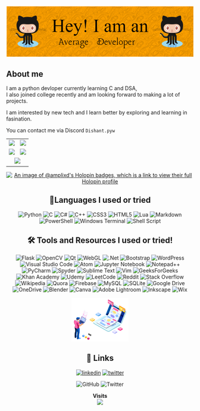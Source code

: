 
![Logo](./Src/Head.png)


## **About me**

I am a python devloper currently learning C and DSA, <br>I also joined college recently and am looking forward to making a lot of projects.

I am interested by new tech and I learn better by exploring and learning in fasination.

You can contact me via Discord ```Dishant.pyw```

<div align="center">

<table>
  <tr >
    <td><img src="https://github-readme-stats.vercel.app/api?username=ampli-xd&show_icons=true&theme=vision-friendly-dark&count_private=true">
    </td>
    <td><img src="https://streak-stats.demolab.com?user=ampli-xd&theme=highcontrast&border_radius=4.9&date_format=M%20j%5B%2C%20Y%5D"></td>
  </tr>
<tr><td>
  <img src="https://github-readme-stats.vercel.app/api/top-langs/?username=ampli-xd&show_icons=true&theme=vision-friendly-dark&count_private=true">
</td><td><img src=”https://holopin.me/@amplixd">
       </td>
  <tr>
    <td colspan="2" align="center" ><img src="https://github-profile-trophy.vercel.app/?username=ampli-xd&theme=juicyfresh" ></img>
    </td>
  </tr>
</table>

[![An image of @amplixd's Holopin badges, which is a link to view their full Holopin profile](https://holopin.me/amplixd)](https://holopin.io/@amplixd)

## **🐍Languages I used or tried**
![Python](https://img.shields.io/badge/python-3670A0?style=for-the-badge&logo=python&logoColor=ffdd54)
![C](https://img.shields.io/badge/c-%2300599C.svg?style=for-the-badge&logo=c&logoColor=white)
![C#](https://img.shields.io/badge/c%23-%23239120.svg?style=for-the-badge&logo=c-sharp&logoColor=white)
![C++](https://img.shields.io/badge/c++-%2300599C.svg?style=for-the-badge&logo=c%2B%2B&logoColor=white)
![CSS3](https://img.shields.io/badge/css3-%231572B6.svg?style=for-the-badge&logo=css3&logoColor=white)
![HTML5](https://img.shields.io/badge/html5-%23E34F26.svg?style=for-the-badge&logo=html5&logoColor=white)
![Lua](https://img.shields.io/badge/lua-%232C2D72.svg?style=for-the-badge&logo=lua&logoColor=white)
![Markdown](https://img.shields.io/badge/markdown-%23000000.svg?style=for-the-badge&logo=markdown&logoColor=white)
![PowerShell](https://img.shields.io/badge/PowerShell-%235391FE.svg?style=for-the-badge&logo=powershell&logoColor=white)
![Windows Terminal](https://img.shields.io/badge/Windows%20Terminal-%234D4D4D.svg?style=for-the-badge&logo=windows-terminal&logoColor=white)
![Shell Script](https://img.shields.io/badge/shell_script-%23121011.svg?style=for-the-badge&logo=gnu-bash&logoColor=white)

## **🛠 Tools and Resources I used or tried!**
![Flask](https://img.shields.io/badge/flask-%23000.svg?style=for-the-badge&logo=flask&logoColor=white)
![OpenCV](https://img.shields.io/badge/opencv-%23white.svg?style=for-the-badge&logo=opencv&logoColor=white)
![Qt](https://img.shields.io/badge/Qt-%23217346.svg?style=for-the-badge&logo=Qt&logoColor=white)
![WebGL](https://img.shields.io/badge/WebGL-990000?logo=webgl&logoColor=white&style=for-the-badge)
![.Net](https://img.shields.io/badge/.NET-5C2D91?style=for-the-badge&logo=.net&logoColor=white)
![Bootstrap](https://img.shields.io/badge/bootstrap-%23563D7C.svg?style=for-the-badge&logo=bootstrap&logoColor=white)
![WordPress](https://img.shields.io/badge/WordPress-%23117AC9.svg?style=for-the-badge&logo=WordPress&logoColor=white)
![Visual Studio Code](https://img.shields.io/badge/Visual%20Studio%20Code-0078d7.svg?style=for-the-badge&logo=visual-studio-code&logoColor=white)
![Atom](https://img.shields.io/badge/Atom-%2366595C.svg?style=for-the-badge&logo=atom&logoColor=white)
![Jupyter Notebook](https://img.shields.io/badge/jupyter-%23FA0F00.svg?style=for-the-badge&logo=jupyter&logoColor=white)
![Notepad++](https://img.shields.io/badge/Notepad++-90E59A.svg?style=for-the-badge&logo=notepad%2b%2b&logoColor=black)
![PyCharm](https://img.shields.io/badge/pycharm-143?style=for-the-badge&logo=pycharm&logoColor=black&color=black&labelColor=green)
![Spyder](https://img.shields.io/badge/Spyder-838485?style=for-the-badge&logo=spyder%20ide&logoColor=maroon)
![Sublime Text](https://img.shields.io/badge/sublime_text-%23575757.svg?style=for-the-badge&logo=sublime-text&logoColor=important)
![Vim](https://img.shields.io/badge/VIM-%2311AB00.svg?style=for-the-badge&logo=vim&logoColor=white)
![GeeksForGeeks](https://img.shields.io/badge/GeeksforGeeks-gray?style=for-the-badge&logo=geeksforgeeks&logoColor=35914c)
![Khan Academy](https://img.shields.io/badge/KhanAcademy-%2314BF96.svg?style=for-the-badge&logo=KhanAcademy&logoColor=white)
![Udemy](https://img.shields.io/badge/Udemy-A435F0?style=for-the-badge&logo=Udemy&logoColor=white)
![LeetCode](https://img.shields.io/badge/LeetCode-000000?style=for-the-badge&logo=LeetCode&logoColor=#d16c06)
![Reddit](https://img.shields.io/badge/Reddit-%23FF4500.svg?style=for-the-badge&logo=Reddit&logoColor=white)
![Stack Overflow](https://img.shields.io/badge/-Stackoverflow-FE7A16?style=for-the-badge&logo=stack-overflow&logoColor=white)
![Wikipedia](https://img.shields.io/badge/Wikipedia-%23000000.svg?style=for-the-badge&logo=wikipedia&logoColor=white)
![Quora](https://img.shields.io/badge/Quora-%23B92B27.svg?style=for-the-badge&logo=Quora&logoColor=white)
![Firebase](https://img.shields.io/badge/Firebase-039BE5?style=for-the-badge&logo=Firebase&logoColor=white)
![MySQL](https://img.shields.io/badge/mysql-%2300f.svg?style=for-the-badge&logo=mysql&logoColor=white)
![SQLite](https://img.shields.io/badge/sqlite-%2307405e.svg?style=for-the-badge&logo=sqlite&logoColor=white)
![Google Drive](https://img.shields.io/badge/Google%20Drive-4285F4?style=for-the-badge&logo=googledrive&logoColor=white)
![OneDrive](https://img.shields.io/badge/OneDrive-white?style=for-the-badge&logo=Microsoft%20OneDrive&logoColor=0078D4)
![Blender](https://img.shields.io/badge/blender-%23F5792A.svg?style=for-the-badge&logo=blender&logoColor=white)
![Canva](https://img.shields.io/badge/Canva-%2300C4CC.svg?style=for-the-badge&logo=Canva&logoColor=white)
![Adobe Lightroom](https://img.shields.io/badge/Adobe%20Lightroom-31A8FF.svg?style=for-the-badge&logo=Adobe%20Lightroom&logoColor=white)
![Inkscape](https://img.shields.io/badge/Inkscape-e0e0e0?style=for-the-badge&logo=inkscape&logoColor=080A13)
![Wix](https://img.shields.io/badge/wix-000?style=for-the-badge&logo=wix&logoColor=white)

<img src="./Src/ProLogo.png" width="30%" height="30%" />

## **🔗 Links**
[![linkedin](https://img.shields.io/badge/linkedin-0A66C2?style=for-the-badge&logo=linkedin&logoColor=white)](https://www.linkedin.com/in/dishant-kapoor-35ab9a166)
[![twitter](https://img.shields.io/badge/twitter-1DA1F2?style=for-the-badge&logo=twitter&logoColor=white)](https://twitter.com/DudeAmpli)

![GitHub](https://img.shields.io/github/followers/Ampli-xD?color=red&label=%20&logo=GitHub&logoColor=black&style=for-the-badge)
![Twitter](https://img.shields.io/twitter/follow/DudeAmpli?label=%20&logo=Twitter&style=for-the-badge)



<p align="center"><b>Visits</b><br>
  <img src="https://profile-counter.glitch.me/ampli-xd/count.svg" />
</p>





<!-- [![techstack logo](https://readme-components.vercel.app/api?component=logo&logo=python&fill=fdd017)](https://github.com/harish-sethuraman/readme-components)
[![techstack logo](https://readme-components.vercel.app/api?component=logo&logo=C&fill=fdd017)](https://github.com/harish-sethuraman/readme-components)
[![techstack logo](https://readme-components.vercel.app/api?component=logo&logo=CSharp&fill=fdd017)](https://github.com/harish-sethuraman/readme-components)
[![techstack logo](https://readme-components.vercel.app/api?component=logo&logo=lua&fill=fdd017)](https://github.com/harish-sethuraman/readme-components)
[![techstack logo](https://readme-components.vercel.app/api?component=logo&logo=HTML&fill=fdd017)](https://github.com/harish-sethuraman/readme-components)
[![techstack logo](https://readme-components.vercel.app/api?component=logo&logo=CSS&fill=fdd017)](https://github.com/harish-sethuraman/readme-components)
[![techstack logo](https://readme-components.vercel.app/api?component=logo&logo=markdown&fill=fdd017)](https://github.com/harish-sethuraman/readme-components)
[![techstack logo](https://readme-components.vercel.app/api?component=logo&logo=Basic256&fill=fdd017)](https://github.com/harish-sethuraman/readme-components) -->
